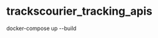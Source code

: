 # trackscourier_tracking_apis

<!-- docker-compose up -f docker-compose-selenium-hub.yml -->


docker-compose  up --build
